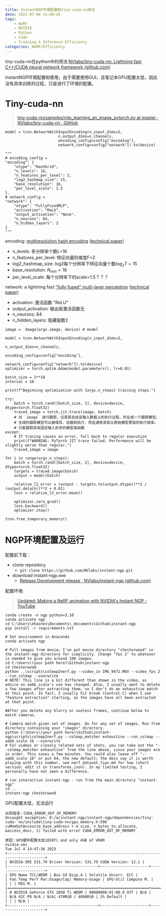 ```yaml
---
title: InstantNGP环境配置和tiny-cuda-nn用法
date: 2023-07-04 14:40:26
tags:
    - NeRF
    - NVIDIA
    - Python
    - Code
    - Training & Inference Efficiency
categories: NeRF/Efficiency
---
```


tiny-cuda-nn在python中的用法:[NVlabs/tiny-cuda-nn: Lightning fast C++/CUDA neural network framework (github.com)](https://github.com/nvlabs/tiny-cuda-nn#pytorch-extension)

InstantNGP环境配置和使用，由于需要使用GUI，且笔记本GPU配置太低，因此没有具体训练的过程，只是进行了环境的配置。

<!-- more -->

# Tiny-cuda-nn

>[tiny-cuda-nn/samples/mlp_learning_an_image_pytorch.py at master · NVlabs/tiny-cuda-nn · GitHub](https://github.com/nvlabs/tiny-cuda-nn/blob/master/samples/mlp_learning_an_image_pytorch.py)

```
model = tcnn.NetworkWithInputEncoding(n_input_dims=2, 
                        n_output_dims=n_channels, 
                        encoding_config=config["encoding"], 
                        network_config=config["network"]).to(device)

"""
# encoding_config = 
"encoding": {
    "otype": "HashGrid",
    "n_levels": 16,
    "n_features_per_level": 2,
    "log2_hashmap_size": 15,
    "base_resolution": 16,
    "per_level_scale": 1.5
},
# network_config = 
"network": {
    "otype": "FullyFusedMLP",
    "activation": "ReLU",
    "output_activation": "None",
    "n_neurons": 64,
    "n_hidden_layers": 2
}
"""
```

encoding: [multiresolution hash encoding](https://raw.githubusercontent.com/NVlabs/tiny-cuda-nn/master/data/readme/multiresolution-hash-encoding-diagram.png) ([technical paper](https://nvlabs.github.io/instant-ngp/assets/mueller2022instant.pdf))
- n_levels: 多分辨率个数L=16
- n_features_per_level: 特征向量的维度F=2
- log2_hashmap_size: log2每个分辨率下特征向量个数$log_{2}T=15$
- base_resolution: $N_{min} = 16$
- per_level_scale: 每个分辨率下的scale=1.5？？？

network: a lightning fast ["fully fused" multi-layer perceptron](https://raw.githubusercontent.com/NVlabs/tiny-cuda-nn/master/data/readme/fully-fused-mlp-diagram.png) ([technical paper](https://tom94.net/data/publications/mueller21realtime/mueller21realtime.pdf))
- activation: 激活函数 "ReLU"
- output_activation: 输出层激活函数无
- n_neurons: 64
- n_hidden_layers: 隐藏层数2

```
image =  Image(args.image, device) # model

model = tcnn.NetworkWithInputEncoding(n_input_dims=2, 
                                                                    n_output_dims=n_channels, 
                                                                    encoding_config=config["encoding"], 
                                                                    network_config=config["network"]).to(device)
optimizer = torch.optim.Adam(model.parameters(), lr=0.01)

batch_size = 2**18
interval = 10

print(f"Beginning optimization with {args.n_steps} training steps.")

try:
    batch = torch.rand([batch_size, 2], device=device, dtype=torch.float32)
    traced_image = torch.jit.trace(image, batch) 
    # 对 `image` 进行跟踪，记录其在给定输入数据上的执行过程，并生成一个跟踪模型。
    # 生成的跟踪模型可以被保存、加载和执行，而且通常具有比原始模型更高的执行效率。
    # 只能跟踪具有固定输入形状的模型或函数
except:
    # If tracing causes an error, fall back to regular execution
    print(f"WARNING: PyTorch JIT trace failed. Performance will be slightly worse than regular.")
    traced_image = image

for i in range(args.n_steps):
    batch = torch.rand([batch_size, 2], device=device, dtype=torch.float32)
    targets = traced_image(batch)
    output = model(batch)

    relative_l2_error = (output - targets.to(output.dtype))**2 / (output.detach()**2 + 0.01)
    loss = relative_l2_error.mean()

    optimizer.zero_grad()
    loss.backward()
    optimizer.step()

tcnn.free_temporary_memory()
```

# NGP环境配置及运行

配置前下载：

- clone repository 
    - `git clone https://github.com/NVlabs/instant-ngp.git`
- download instant-ngp.exe
    - [Release Development release · NVlabs/instant-ngp (github.com)](https://github.com/NVlabs/instant-ngp/releases/tag/continuous)

配置环境:

>[Updated: Making a NeRF animation with NVIDIA's Instant NGP - YouTube](https://www.youtube.com/watch?v=3TWxO1PftMc)

```
conda create -n ngp python=3.10 
conda activate ngp 
cd C:\Users\ehaines\Documents\_documents\Github\instant-ngp 
pip install -r requirements.txt
```

```
# Set environment in Anaconda
conda activate ngp

# Pull images from movie; I've put movie directory "chesterwood" in the instant-ngp directory for simplicity. Change "fps 2" to whatever is needed to give you around 100 images.
cd C:\Users\(your path here)\Github\instant-ngp
cd chesterwood
python ..\scripts\colmap2nerf.py --video_in IMG_9471.MOV --video_fps 2 --run_colmap --overwrite
# NOTE! This line is a bit different than shown in the video, as advice on aabb_scale's use has changed. Also, I usually want to delete a few images after extracting them, so I don't do an exhaustive match at this point. In fact, I usually hit break (Control-C) when I see "Feature extraction" starting, as the images have all been extracted at that point.

#After you delete any blurry or useless frames, continue below to match cameras.

# Camera match given set of images. Do for any set of images. Run from directory containing your "images" directory.
python C:\Users\(your path here)\Github\instant-ngp\scripts\colmap2nerf.py --colmap_matcher exhaustive --run_colmap --aabb_scale 16 --overwrite
# For videos or closely related sets of shots, you can take out the "--colmap_matcher exhaustive" from the line above, since your images are in order. This saves a few minutes. You could also leave off "--aabb_scale 16" or put 64, the new default; the docs say it is worth playing with this number, see nerf_dataset_tips.md for how (short version: edit it in transforms.json). In my limited testing, I personally have not seen a difference.

# run interactive instant-ngp - run from the main directory "instant-ngp"
cd ..
instant-ngp chesterwood
```

GPU配置太低，无法运行

```
出现错误：CUDA_ERROR_OUT_OF_MEMORY
Uncaught exception: D:/a/instant-ngp/instant-ngp/dependencies/tiny-cuda- nn/include\tiny-cuda-nn/gpu_memory.h:590 cuMemSetAccess(m_base_address + m_size, n_bytes_to_allocate, &access_desc, 1) failed with error CUDA_ERROR_OUT_OF_MEMORY

原因：GPU硬件配置太低1050Ti and only 4GB of VRAM
nvidia-smi  
Tue Jul 4 14:47:36 2023  
+---------------------------------------------------------------------------------------+  
| NVIDIA-SMI 531.79 Driver Version: 531.79 CUDA Version: 12.1 |  
|-----------------------------------------+----------------------+----------------------+  
| GPU Name TCC/WDDM | Bus-Id Disp.A | Volatile Uncorr. ECC |  
| Fan Temp Perf Pwr:Usage/Cap| Memory-Usage | GPU-Util Compute M. |  
| | | MIG M. |  
|=========================================+======================+======================|  
| 0 NVIDIA GeForce GTX 1050 Ti WDDM | 00000000:01:00.0 Off | N/A |  
| N/A 42C P8 N/A / N/A| 478MiB / 4096MiB | 2% Default |  
| | | N/A |  
+-----------------------------------------+----------------------+----------------------+
```

